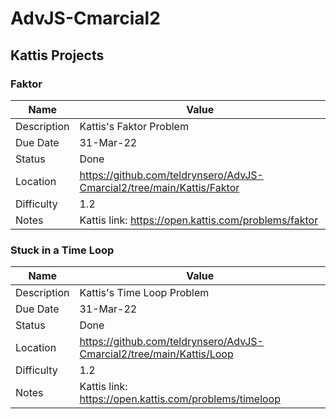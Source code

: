 # AdvJS-Cmarcial2

## Kattis Projects

### Faktor

| Name | Value |
| --- | --- |
| Description | Kattis's Faktor Problem |
| Due Date | 31-Mar-22 |
| Status | Done |
| Location | https://github.com/teldrynsero/AdvJS-Cmarcial2/tree/main/Kattis/Faktor |
| Difficulty | 1.2 |
| Notes | Kattis link: https://open.kattis.com/problems/faktor |

### Stuck in a Time Loop

| Name | Value |
| --- | --- |
| Description | Kattis's Time Loop Problem |
| Due Date | 31-Mar-22 |
| Status | Done |
| Location | https://github.com/teldrynsero/AdvJS-Cmarcial2/tree/main/Kattis/Loop |
| Difficulty | 1.2 |
| Notes | Kattis link: https://open.kattis.com/problems/timeloop |